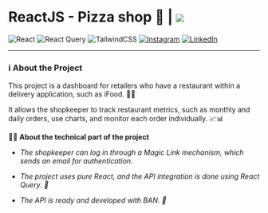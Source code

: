 # ReactJS - Pizza shop 🍕 | <img src="https://img.shields.io/badge/Status-In%20development-green" />

![React](https://img.shields.io/badge/react-%2320232a.svg?style=for-the-badge&logo=react&logoColor=%2361DAFB)
![React Query](https://img.shields.io/badge/-React%20Query-FF4154?style=for-the-badge&logo=react%20query&logoColor=white)
![TailwindCSS](https://img.shields.io/badge/tailwindcss-%2338B2AC.svg?style=for-the-badge&logo=tailwind-css&logoColor=white)
<a href="https://www.instagram.com/joaopnk/" target="_blank">![Instagram](https://img.shields.io/badge/Instagram-%23E4405F.svg?style=for-the-badge&logo=Instagram&logoColor=white)</a>
<a href="https://www.linkedin.com/in/joaopedrovp/" target="_blank">![LinkedIn](https://img.shields.io/badge/linkedin-%230077B5.svg?style=for-the-badge&logo=linkedin&logoColor=white)</a>

---

### ℹ️ About the Project

This project is a dashboard for retailers who have a restaurant within a delivery application, such as iFood. 🛵🍕

It allows the shopkeeper to track restaurant metrics, such as monthly and daily orders, use charts, and monitor each order individually. 📈📊

👨‍💻 **About the technical part of the project**

 - _The shopkeeper can log in through a Magic Link mechanism, which sends an email for authentication._

 - _The project uses pure React, and the API integration is done using React Query. 🚀_

 - _The API is ready and developed with BAN. 🔐_

